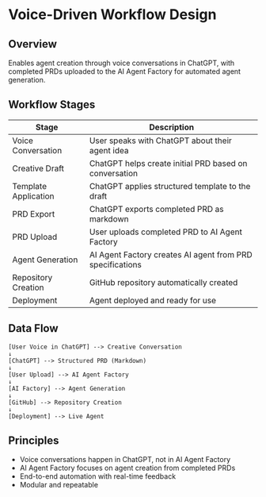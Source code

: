 # Voice-Driven Workflow Design

## Overview
Enables agent creation through voice conversations in ChatGPT, with completed PRDs uploaded to the AI Agent Factory for automated agent generation.

## Workflow Stages
| Stage | Description |
|-------|-------------|
| Voice Conversation | User speaks with ChatGPT about their agent idea |
| Creative Draft | ChatGPT helps create initial PRD based on conversation |
| Template Application | ChatGPT applies structured template to the draft |
| PRD Export | ChatGPT exports completed PRD as markdown |
| PRD Upload | User uploads completed PRD to AI Agent Factory |
| Agent Generation | AI Agent Factory creates AI agent from PRD specifications |
| Repository Creation | GitHub repository automatically created |
| Deployment | Agent deployed and ready for use |

## Data Flow
```
[User Voice in ChatGPT] --> Creative Conversation
↓
[ChatGPT] --> Structured PRD (Markdown)
↓
[User Upload] --> AI Agent Factory
↓
[AI Factory] --> Agent Generation
↓
[GitHub] --> Repository Creation
↓
[Deployment] --> Live Agent
```

## Principles
- Voice conversations happen in ChatGPT, not in AI Agent Factory
- AI Agent Factory focuses on agent creation from completed PRDs
- End-to-end automation with real-time feedback
- Modular and repeatable
